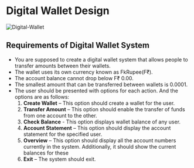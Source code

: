 # Digital Wallet Design


![Digital-Wallet](https://user-images.githubusercontent.com/84272788/202863543-6a3dc3b5-3c70-4ad8-81be-3b0d1c665521.jpg)



## Requirements of Digital Wallet System

- You are supposed to create a digital wallet system that allows people to transfer amounts between their wallets.
- The wallet uses its own currency known as FkRupee(F₹).
- The account balance cannot drop below F₹ 0.00.
- The smallest amount that can be transferred between wallets is 0.0001.
- The user should be presented with options for each action. And the options are as follows:
  1. **Create Wallet** – This option should create a wallet for the user.
  2. **Transfer Amount** – This option should enable the transfer of funds from one account to the other.
  3. **Check Balance** - This option displays wallet balance of any user.
  4. **Account Statement** – This option should display the account statement for the specified user.
  5. **Overview** – This option should display all the account numbers currently in the system. Additionally, it should show the current balances for these 
  6. **Exit** – The system should exit.
